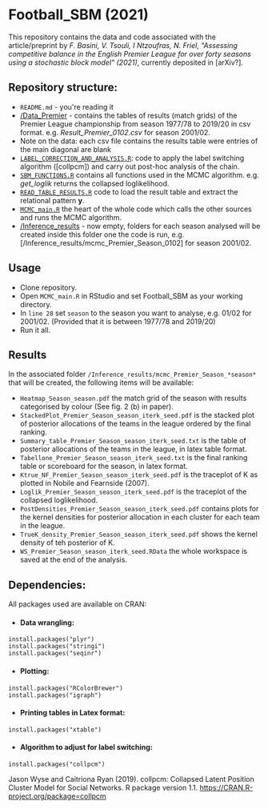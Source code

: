 # Football_SBM (2021)

This repository contains the data and code associated with the article/preprint by *F. Basini, V. Tsouli, I Ntzoufras, N. Friel*, 
*"Assessing competitive balance in the English Premier League for over forty seasons using a stochastic block model" (2021)*, currently deposited in [arXiv?].

## Repository structure:  

* ```README.md``` - you're reading it
* [/Data_Premier](https://github.com/basins95/Football_SBM/tree/master/Data_Premier) - contains the tables of results (match grids) of the Premier League championship from season 1977/78 to 2019/20 in csv format. e.g. *Result_Premier_0102.csv* for season 2001/02.
 * Note on the data: each csv file contains the results table were entries of the main diagonal are blank
* [```LABEL_CORRECTION_AND_ANALYSIS.R```](https://github.com/basins95/Football_SBM/blob/master/LABEL_CORRECTION_AND_ANALYSIS.R): code to apply the label switching algorithm ([collpcm]) and carry out post-hoc analysis of the chain. 
* [```SBM_FUNCTIONS.R```](https://github.com/basins95/Football_SBM/blob/master/SBM_FUNCTIONS.R) contains all functions used in the MCMC algorithm. e.g. *get_loglik* returns the collapsed loglikelihood. 
* [```READ_TABLE_RESULTS.R```](https://github.com/basins95/Football_SBM/blob/master/READ_TABLE_RESULTS.R) code to load the result table and extract the relational pattern **y**.
* [```MCMC_main.R```](https://github.com/basins95/Football_SBM/blob/master/MCMC_main.R) the heart of the whole code which calls the other sources and runs the MCMC algorithm.
* [/Inference_results](https://github.com/basins95/Football_SBM/tree/master/Inference_results) - now empty, folders for each season analysed will be created inside this folder one the code is run, e.g. [/Inference_results/mcmc_Premier_Season_0102] for season 2001/02.


## Usage

* Clone repository.
* Open ```MCMC_main.R``` in RStudio and set Football_SBM as your working directory.
* In ```line 28``` set ```season``` to the season you want to analyse, e.g. 01/02 for 2001/02. (Provided that it is between 1977/78 and 2019/20)
* Run it all.

## Results
In the associated folder ```/Inference_results/mcmc_Premier_Season_*season*``` that will be created, the following items will be available:
* ```Heatmap_Season_season.pdf``` the match grid of the season with results categorised by colour (See fig. 2 (b) in paper).
* ```StackedPlot_Premier_Season_season_iterk_seed.pdf``` is the stacked plot of posterior allocations of the teams in the league ordered by the final ranking.
* ```Summary_table_Premier_Season_season_iterk_seed.txt``` is the table of posterior allocations of the teams in the league, in latex table format.
* ```Tabellone_Premier_Season_season_iterk_seed.txt``` is the final ranking table or scoreboard for the season, in latex format.
* ```Ktrue_NF_Premier_Season_season_iterk_seed.pdf``` is the traceplot of K as plotted in Nobile and Fearnside (2007).
* ```Loglik_Premier_Season_season_iterk_seed.pdf``` is the traceplot of the collapsed loglikelihood.
* ```PostDensities_Premier_Season_season_iterk_seed.pdf``` contains plots for the kernel densities for posterior allocation in each cluster for each team in the league.
* ```TrueK_density_Premier_Season_season_iterk_seed.pdf``` shows the kernel density of teh posterior of K. 
* ```WS_Premier_Season_season_iterk_seed.RData``` the whole workspace is saved at the end of the analysis.

## Dependencies:
All packages used are available on CRAN:
* #### Data wrangling: 
```
install.packages("plyr")
install.packages("stringi")
install.packages("seqinr")
```
* #### Plotting: 
```
install.packages("RColorBrewer")
install.packages("igraph")
```
* #### Printing tables in Latex format: 
```
install.packages("xtable")
```
* #### Algorithm to adjust for label switching: 
```
install.packages("collpcm")
```
Jason Wyse and Caitriona Ryan (2019). collpcm: Collapsed Latent Position Cluster Model
  for Social Networks. R package version 1.1. <https://CRAN.R-project.org/package=collpcm>

